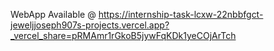 WebApp Available @ https://internship-task-lcxw-22nbbfgct-jeweljjoseph907s-projects.vercel.app?_vercel_share=pRMAmr1rGkoB5jywFqKDk1yeCOjArTch